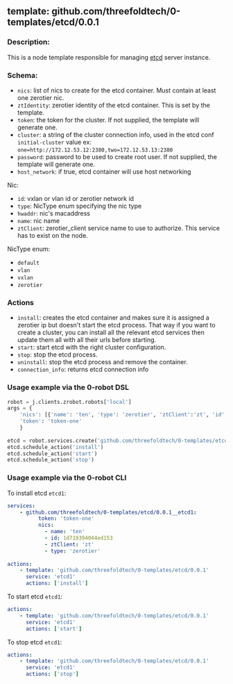 ## template: github.com/threefoldtech/0-templates/etcd/0.0.1

### Description:
This is a node template responsible for managing [etcd](https://coreos.com/etcd/) server instance.

### Schema:

- `nics`: list of nics to create for the etcd container. Must contain at least one zerotier nic.
- `ztIdentity`: zerotier identity of the etcd container. This is set by the template.
- `token`: the token for the cluster. If not supplied, the template will generate one.
- `cluster`: a string of the cluster connection info, used in the etcd conf `initial-cluster` value ex: `one=http://172.12.53.12:2380,two=172.12.53.13:2380`
- `password`: password to be used to create root user. If not supplied, the template will generate one.
-  `host_network`: if true, etcd container will use host networking

Nic:
- `id`: vxlan or vlan id or zerotier network id
- `type`: NicType enum specifying the nic type
- `hwaddr`: nic's macaddress
- `name`: nic name
- `ztClient`: zerotier_client service name to use to authorize. This service has to exist on the node.

NicType enum: 
- `default` 
- `vlan`
- `vxlan`
- `zerotier`

### Actions

- `install`: creates the etcd container and makes sure it is assigned a zerotier ip but doesn't start the etcd process. That way if you want to create a cluster, you can install all the relevant etcd services then update them all with all their urls before starting.
- `start`: start etcd with the right cluster configuration.
- `stop`: stop the etcd process.
- `uninstall`: stop the etcd process and remove the container.
- `connection_info`: returns etcd connection info

### Usage example via the 0-robot DSL

```python
robot = j.clients.zrobot.robots['local']
args = {
    'nics': [{'name': 'ten', 'type': 'zerotier', 'ztClient':'zt', 'id': '1d719394044ed153'}],
    'token': 'token-one'
    }  
    
etcd = robot.services.create('github.com/threefoldtech/0-templates/etcd/0.0.1', 'etcd1', data=args)
etcd.schedule_action('install')
etcd.schedule_action('start')
etcd.schedule_action('stop')
```


### Usage example via the 0-robot CLI

To install etcd `etcd1`:

```yaml
services:
    - github.com/threefoldtech/0-templates/etcd/0.0.1__etcd1:
          token: 'token-one'
          nics:
            - name: 'ten'
            - id: 1d719394044ed153
            - ztClient: 'zt'
            - type: 'zerotier'
          
actions:
    - template: 'github.com/threefoldtech/0-templates/etcd/0.0.1'
      service: 'etcd1'
      actions: ['install']

```


To start  etcd `etcd1`:

```yaml
actions:
    - template: 'github.com/threefoldtech/0-templates/etcd/0.0.1'
      service: 'etcd1'
      actions: ['start']

```


To stop  etcd `etcd1`:

```yaml
actions:
    - template: 'github.com/threefoldtech/0-templates/etcd/0.0.1'
      service: 'etcd1'
      actions: ['stop']

```